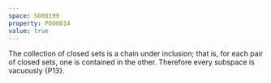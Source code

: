 ```yaml
---
space: S000199
property: P000014
value: true
---
```


The collection of closed sets is a chain under inclusion;
that is,
for each pair of closed sets, one is contained in the other.
Therefore every subspace is vacuously {P13}.
